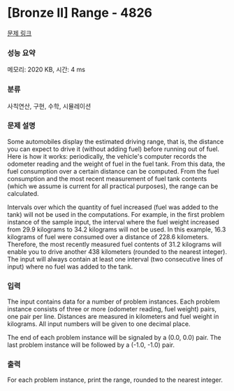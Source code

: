 # [Bronze II] Range - 4826 

[문제 링크](https://www.acmicpc.net/problem/4826) 

### 성능 요약

메모리: 2020 KB, 시간: 4 ms

### 분류

사칙연산, 구현, 수학, 시뮬레이션

### 문제 설명

<p>Some automobiles display the estimated driving range, that is, the distance you can expect to drive it (without adding fuel) before running out of fuel. Here is how it works: periodically, the vehicle's computer records the odometer reading and the weight of fuel in the fuel tank. From this data, the fuel consumption over a certain distance can be computed. From the fuel consumption and the most recent measurement of fuel tank contents (which we assume is current for all practical purposes), the range can be calculated.</p>

<p>Intervals over which the quantity of fuel increased (fuel was added to the tank) will not be used in the computations. For example, in the first problem instance of the sample input, the interval where the fuel weight increased from 29.9 kilograms to 34.2 kilograms will not be used. In this example, 16.3 kilograms of fuel were consumed over a distance of 228.6 kilometers. Therefore, the most recently measured fuel contents of 31.2 kilograms will enable you to drive another 438 kilometers (rounded to the nearest integer). The input will always contain at least one interval (two consecutive lines of input) where no fuel was added to the tank.</p>

### 입력 

 <p>The input contains data for a number of problem instances. Each problem instance consists of three or more (odometer reading, fuel weight) pairs, one pair per line. Distances are measured in kilometers and fuel weight in kilograms. All input numbers will be given to one decimal place.</p>

<p>The end of each problem instance will be signaled by a (0.0, 0.0) pair. The last problem instance will be followed by a (-1.0, -1.0) pair.</p>

### 출력 

 <p>For each problem instance, print the range, rounded to the nearest integer.</p>

